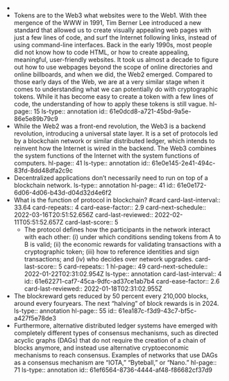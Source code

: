 -
- Tokens are to the Web3 what websites were to the Web1. With thee mergence  of  the  WWW in  1991,  Tim  Berner Lee  introduced a  new standard that allowed us to create visually appealing web pages with just a few lines of code, and surf the Internet following links, instead of using command-line interfaces. Back  in  the  early  1990s, most  people did  not know how to code HTML, or how to create appealing, meaningful, user-friendly websites.  It  took  us  almost a  decade to  figure  out  how  to  use webpages beyond the scope of online directories and online billboards, and when we did, the Web2 emerged. Compared to those early days of the Web, we are at a very similar stage when it comes to understanding what we can potentially do  with  cryptographic  tokens. While it  has  become  easy  to create a token with a few lines of code, the understanding of how to apply these tokens is still vague.
  hl-page:: 15
  ls-type:: annotation
  id:: 61e0dcd8-a721-45bd-9a5e-86e5e89b79c9
- While the Web2 was a front-end revolution, the Web3 is a backend revolution, introducing a universal state layer. It is a set of protocols led by a blockchain network or similar distributed ledger, which intends to reinvent how the Internet is wired in the backend. The Web3 combines the system functions of the Internet with the system functions of computers.
  hl-page:: 41
  ls-type:: annotation
  id:: 61e0e145-2e41-494c-83fd-8dd48dfa2c9c
- Decentralized applications don’t necessarily need to run on top of a blockchain network.
  ls-type:: annotation
  hl-page:: 41
  id:: 61e0e172-6d06-4d06-b43d-d04d32d4e6f2
- What is the function of protocol in blockchain? #card
  card-last-interval:: 33.64
  card-repeats:: 4
  card-ease-factor:: 2.9
  card-next-schedule:: 2022-03-16T20:51:52.656Z
  card-last-reviewed:: 2022-02-11T05:51:52.657Z
  card-last-score:: 5
	- The  protocol defines how  the participants in the network interact with each other: (i) under which conditions sending tokens from A to B is valid; (ii) the economic rewards for validating transactions with a cryptographic token; (iii) how to reference identities and sign transactions; and (iv) who decides over network upgrades.
	  card-last-score:: 5
	  card-repeats:: 1
	  hl-page:: 49
	  card-next-schedule:: 2022-01-22T02:31:02.954Z
	  ls-type:: annotation
	  card-last-interval:: 4
	  id:: 61e62271-caf7-45ca-9dfc-ad37ce1ab7b4
	  card-ease-factor:: 2.6
	  card-last-reviewed:: 2022-01-18T02:31:02.955Z
- The blockreward gets reduced by 50 percent every 210,000 blocks, around every fouryears. The next “halving” of block rewards is in 2024.
  ls-type:: annotation
  hl-page:: 55
  id:: 61ea187c-f3d9-43c7-bf5c-a427f5e78de3
- Furthermore, alternative distributed  ledger systems have  emerged with completely different types of consensus mechanisms, such as directed acyclic graphs (DAGs) that do not require the creation of a chain of blocks anymore, and instead use alternative cryptoeconomic mechanisms to reach consensus. Examples of networks that use DAGs as a consensus mechanism are “IOTA,” “Byteball,” or “Nano.”
  hl-page:: 71
  ls-type:: annotation
  id:: 61ef6564-8736-4444-af48-f86682cf37d9